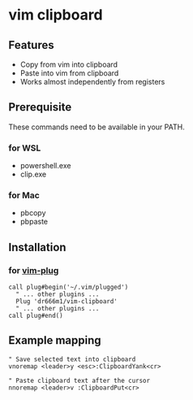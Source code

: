 # vim clipboard
## Features
* Copy from vim into clipboard
* Paste into vim from clipboard
* Works almost independently from registers

## Prerequisite
These commands need to be available in your PATH.

### for WSL
* powershell.exe
* clip.exe

### for Mac
* pbcopy
* pbpaste

## Installation
### for [vim-plug](https://github.com/junegunn/vim-plug)
```vim
call plug#begin('~/.vim/plugged')
  " ... other plugins ...
  Plug 'dr666m1/vim-clipboard'
  " ... other plugins ...
call plug#end()
```

## Example mapping
```vim
" Save selected text into clipboard
vnoremap <leader>y <esc>:ClipboardYank<cr>

" Paste clipboard text after the cursor
nnoremap <leader>v :ClipboardPut<cr>
```

